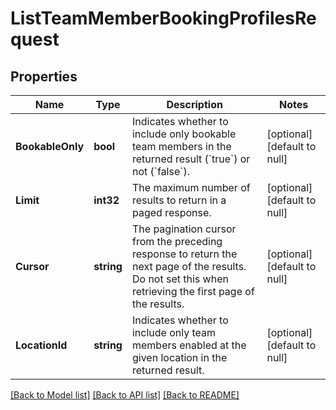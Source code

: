 # ListTeamMemberBookingProfilesRequest

## Properties
Name | Type | Description | Notes
------------ | ------------- | ------------- | -------------
**BookableOnly** | **bool** | Indicates whether to include only bookable team members in the returned result (&#x60;true&#x60;) or not (&#x60;false&#x60;). | [optional] [default to null]
**Limit** | **int32** | The maximum number of results to return in a paged response. | [optional] [default to null]
**Cursor** | **string** | The pagination cursor from the preceding response to return the next page of the results. Do not set this when retrieving the first page of the results. | [optional] [default to null]
**LocationId** | **string** | Indicates whether to include only team members enabled at the given location in the returned result. | [optional] [default to null]

[[Back to Model list]](../README.md#documentation-for-models) [[Back to API list]](../README.md#documentation-for-api-endpoints) [[Back to README]](../README.md)

